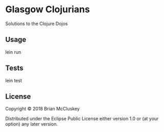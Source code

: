 # Glasgow Clojurians

Solutions to the Clojure Dojos

## Usage

lein run

## Tests

lein test

## License

Copyright © 2018 Brian McCluskey

Distributed under the Eclipse Public License either version 1.0 or (at
your option) any later version.
